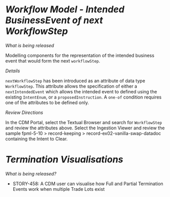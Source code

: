 # *Workflow Model - Intended BusinessEvent of next WorkflowStep*

_What is being released_

Modelling components for the representation of the intended business event that would form the next `workflowStep`.

_Details_

`nextWorkflowStep` has been introduced as an attribute of data type `WorkflowStep`.  This attribute allows the specification of either a `nextIntendedEvent` which allows the intended event to defined using the existing `IntentEnum`, or a `proposedInstruction`.  A `one-of` condition requires one of the attributes to be defined only.

_Review Directions_

In the CDM Portal, select the Textual Browser and search for `WorkflowStep` and review the attributes above.
Select the Ingestion Viewer and review the sample fpml-5-10 > record-keeping > record-ex02-vanilla-swap-datadoc containing the Intent to Clear.

# *Termination Visualisations*

_What is being released?_

- STORY-458: A CDM user can visualise how Full and Partial Termination Events work when multiple Trade Lots exist
